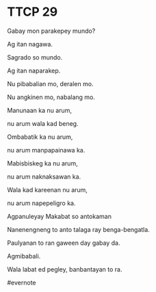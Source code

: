 # TTCP 29

Gabay mon parakepey mundo?

Ag itan nagawa.

Sagrado so mundo.

Ag itan naparakep.

Nu pibabalian mo, deralen mo.

Nu angkinen mo, nabalang mo.

Manunaan ka nu arum,

nu arum wala kad beneg.

Ombabatik ka nu arum,

nu arum manpapainawa ka.

Mabisbiskeg ka nu arum,

nu arum naknaksawan ka.

Wala kad kareenan nu arum,

nu arum napepeligro ka.

Agpanuleyay Makabat so antokaman

Nanenengneng to anto talaga ray benga-bengatla.

Paulyanan to ran gaween day gabay da.

Agmibabali.

Wala labat ed pegley, banbantayan to ra.

\#evernote

